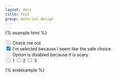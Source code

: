 ```yaml
---
layout: docs
title: Test
group: material-design
---
```


{% example html %}
<form>  
  <div class="checkbox">
    <label>
      <input type="checkbox"> Check me out
    </label>
  </div>   
  <div class="checkbox">
    <label>
      <input type="checkbox" value="" checked>
      I'm selected because I seem like the safe choice
    </label>
  </div>
  <div class="checkbox disabled">
    <label>
      <input type="checkbox" value="" disabled>
      Option is disabled because it is scary
    </label>
  </div>    
  <label class="checkbox-inline">
    <input type="checkbox" id="inlineCheckbox1" value="option1"> 1
  </label>
  <label class="checkbox-inline">
    <input type="checkbox" id="inlineCheckbox2" value="option2"> 2
  </label>
  <label class="checkbox-inline">
    <input type="checkbox" id="inlineCheckbox3" value="option3"> 3
  </label>  
</form>
{% endexample %}
